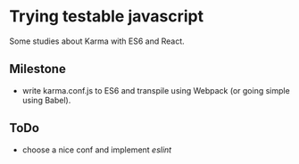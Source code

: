 # Trying testable javascript

Some studies about Karma with ES6 and React.

## Milestone

* write karma.conf.js to ES6 and transpile using Webpack (or going simple using Babel).

## ToDo

* choose a nice conf and implement *eslint*
